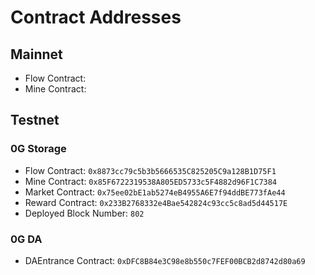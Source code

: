 # Contract Addresses

## Mainnet

* Flow Contract:
* Mine Contract:

## Testnet

### 0G Storage
* Flow Contract: `0x8873cc79c5b3b5666535C825205C9a128B1D75F1`
* Mine Contract: `0x85F6722319538A805ED5733c5F4882d96F1C7384`
* Market Contract: `0x75ee02bE1ab5274eB4955A6E7f94ddBE773fAe44`
* Reward Contract: `0x233B2768332e4Bae542824c93cc5c8ad5d44517E`
* Deployed Block Number: `802`

### 0G DA
* DAEntrance Contract: `0xDFC8B84e3C98e8b550c7FEF00BCB2d8742d80a69`
